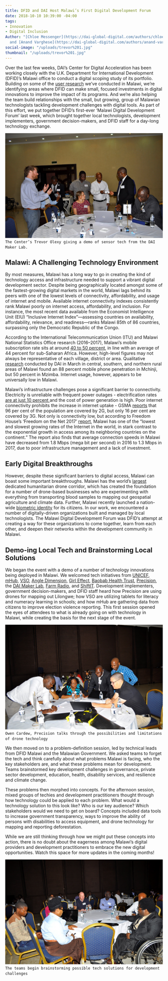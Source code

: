 ```yaml
---
title: DFID and DAI Host Malawi’s First Digital Development Forum
date: 2018-10-10 10:39:00 -04:00
tags:
- Innovation
- Digital Inclusion
Author: "[Chloe Messenger](https://dai-global-digital.com/authors/chloe-messenger/)
  and [Anand Varghese](https://dai-global-digital.com/authors/anand-varghese/)"
social-image: "/uploads/trevor%201.jpg"
thumbnail: "/uploads/trevor%201.jpg"
---
```


Over the last few weeks, DAI’s Center for Digital Acceleration has been working closely with the U.K. Department for International Development (DFID)’s Malawi office to conduct a digital scoping study of its portfolio. Building on some of the [user research](https://dai-global-digital.com/digital-insights-malawi-communication-among-rural-communities.html) we’ve conducted in Malawi, we’re identifying areas where DFID can make small, focused investments in digital innovations to improve the impact of its programs. And we’re also helping the team build relationships with the small, but growing, group of Malawian technologists tackling development challenges with digital tools. As part of this effort, we put together DFID’s first-ever ‘Malawi Digital Development Forum’ last week, which brought together local technologists, development implementers, government decision-makers, and DFID staff for a day-long technology exchange.

<!--more-->

![trevor 1.jpg](/uploads/trevor%201.jpg)
`The Center’s Trevor Olexy giving a demo of sensor tech from the DAI Maker Lab.`

## Malawi: A Challenging Technology Environment

By most measures, Malawi has a long way to go in creating the kind of technology access and infrastructure needed to support a vibrant digital development sector. Despite being geographically located amongst some of the fastest-growing digital markets in the world, Malawi lags behind its peers with one of the lowest levels of connectivity, affordability, and usage of internet and mobile. Available internet connectivity indexes consistently rank Malawi poorly on internet access, affordability, and inclusion. For instance, the most recent data available from the Economist Intelligence Unit (EIU) “Inclusive Internet Index”—assessing countries on availability, affordability, relevance, and readiness—ranks Malawi 85th of 86 countries, surpassing only the Democratic Republic of the Congo.

According to the International Telecommunication Union (ITU) and Malawi National Statistics Office research (2016–2017), Malawi’s mobile subscription rate sits at around [40 to 50 percent](https://www.itu.int/net4/itu-d/icteye/CountryProfileReport.aspx?countryID=161), in line with an average of 44 percent for sub-Saharan Africa. However, high-level figures may not always be representative of each village, district or area. Qualitative [research](https://dai-global-digital.com/digital-insights-malawi-communication-among-rural-communities.html) conducted by DAI in March in central, southern, and northern rural areas of Malawi found an 88 percent mobile phone penetration in Mchinji, but 50 percent in Mzimba. Internet usage, however, appears to be universally low in Malawi.

Malawi’s infrastructure challenges pose a significant barrier to connectivity. Electricity is unreliable with frequent power outages - electrification rates [are at just 10 percent ](https://data.worldbank.org/indicator/EG.ELC.ACCS.ZS)and the cost of power generation is high. Poor internet connectivity prohibits the increase in internet uptake - GSMA [reports](https://www.gsma.com/mobileeconomy/sub-saharan-africa/) that 96 per cent of the population are covered by 2G, but only 16 per cent are covered by 3G. Not only is connectivity low, but according to Freedom House’s ‘Freedom on the Net 2017’ [report](https://freedomhouse.org/report/freedom-net/2017/malawi), Malawi has one of the “lowest and slowest growing rates of the Internet in the world, in stark contrast to the exponential growth in access among its neighboring countries on the continent.” The report also finds that average connection speeds in Malawi have decreased from 1.8 Mbps (mega bit per second) in 2016 to 1.3 Mbps in 2017, due to poor infrastructure management and a lack of investment.

## Early Digital Breakthroughs

However, despite these significant barriers to digital access, Malawi can boast some important breakthroughs. Malawi has the world’s [largest](http://unicefstories.org/drones/malawi/) dedicated humanitarian drone corridor, which has created the foundation for a number of drone-based businesses who are experimenting with everything from transporting blood samples to mapping out geospatial agriculture and climate data. Further, Malawi recently launched a nation-wide [biometric identity](http://www.mw.one.un.org/malawis-national-id-project-praised-at-africas-largest-forum-on-digital-identity/) for its citizens. In our work, we encountered a number of digitally-driven organizations built and managed by local technologists. The Malawi Digital Development Forum was DFID’s attempt at creating a way for these organizations to come together, learn from each other, and deepen their networks within the development community in Malawi.

## Demo-ing Local Tech and Brainstorming Local Solutions

We began the event with a demo of a number of technology innovations being deployed in Malawi. We welcomed tech initiatives from [UNICEF](https://www.unicef.org.uk/), [mHub](http://www.mhubmw.com/), [VSO](https://www.vsointernational.org/fighting-poverty/where-we-fight-poverty/malawi), [Angle Dimension](https://twitter.com/AngleDimension), [Girl Effect](https://www.girleffect.org/), [Baobab Health Trust](http://baobabhealth.org/), [Precision](http://www.precision.mw/), the [DAI Maker Lab](https://www.dai.com/our-work/solutions/dai-maker-lab), [Farm Radio](http://www.farmradio.org/), and [ShiftIT](https://www.shiftit.co.za/). Development implementers, government decision-makers, and DFID staff heard how Precision are using drones for mapping out Lilongwe; how VSO are utilizing tablets for literacy and numeracy learning in schools; and how mHub are gathering data from citizens to improve election violence reporting. This first session opened the eyes of attendees to what is already going on with technology in Malawi, while creating the basis for the next stage of the event.


![owen.jpg](/uploads/owen.jpg)`Owen Cardew, Precision talks through the possibilities and limitations of drone technology`

We then moved on to a problem-definition session, led by technical leads from DFID Malawi and the Malawian Government. We asked teams to forget the tech and think carefully about what problems Malawi is facing, who the key stakeholders are, and what these problems mean for development. Teams brainstormed key development challenges in governance, private sector development, education, health, disability services, and resilience and climate change.

These problems then morphed into concepts. For the afternoon session, mixed groups of techies and development practitioners thought through how technology could be applied to each problem. What would a technology solution to this look like? Who is our key audience? Which stakeholders would we need to get on board? Concepts included data tools to increase government transparency, ways to improve the ability of persons with disabilities to access equipment, and drone technology for mapping and reporting deforestation.

While we are still thinking through how we might put these concepts into action, there is no doubt about the eagerness among Malawi’s digital providers and development practitioners to embrace the new digital opportunities. Watch this space for more updates in the coming months!

![blog 12.jpg](/uploads/blog%2012.jpg)`The teams begin brainstorming possible tech solutions for development challenges`